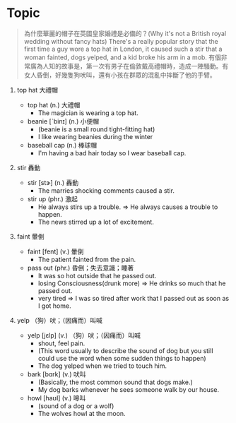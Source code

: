 # Topic

> 為什麼華麗的帽子在英國皇家婚禮是必備的？(Why it's not a British royal wedding without fancy hats)
> There's a really popular story that the first time a guy wore a top hat in London, it caused such a stir that a woman fainted, dogs yelped, and a kid broke his arm in a mob.
> 有個非常廣為人知的故事是，第一次有男子在倫敦戴高禮帽時，造成一陣騷動。有女人昏倒，好幾隻狗吠叫，還有小孩在群眾的混亂中摔斷了他的手臂。

1. top hat  大禮帽
    * top hat  (n.)  大禮帽
        - The magician is wearing a top hat.
    * beanie  [ˋbinɪ]  (n.)  小便帽
        - (beanie is a small round tight-fitting hat)
        - I like wearing beanies during the winter
    * baseball cap  (n.)  棒球帽
        - I'm having a bad hair today so I wear baseball cap.

2. stir  轟動
    * stir  [stɝ]  (n.)  轟動
        - The marries shocking comments caused  a stir.
    * stir up  (phr.)  激起
        - He always stirs up a trouble. => He always causes a trouble to happen.
        - The news stirred up a lot of excitement.

3. faint  暈倒
    * faint  [fent]  (v.)  暈倒
        - The patient fainted from the pain.
    * pass out  (phr.)  昏倒；失去意識；睡著
        - It was so hot outside that he passed out.
        - losing Consciousness(drunk more) => He drinks so much that he passed out.
        - very tired => I was so tired after work that I passed out as soon as I got home.

4. yelp  （狗）吠；（因痛而）叫喊
    * yelp  [jɛlp]  (v.)  （狗）吠；（因痛而）叫喊
        - shout, feel pain.
        - (This word usually to describe the sound of dog but you still could use the word when some sudden things to happen)
        - The dog yelped when we tried to touch him.
    * bark  [bɑrk]  (v.)  吠叫
        - (Basically, the most common sound that dogs make.)
        - My dog barks whenever he sees someone walk by our house.
    * howl  [haʊl]  (v.)  嗥叫
        - (sound of a dog or a wolf)
        - The wolves howl at the moon.
